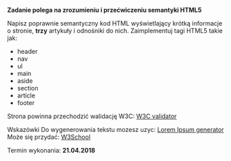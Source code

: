 **Zadanie polega na zrozumieniu i przećwiczeniu semantyki HTML5**

Napisz poprawnie semantyczny kod HTML wyświetlający krótką informacje o stronie, **trzy** artykuły i odnośniki do nich. Zaimplementuj tagi HTML5 takie jak:
        
* header
* nav
* ul
* main
* aside
* section
* article
* footer
                 
Strona powinna przechodzić walidację W3C: [W3C validator](https://validator.w3.org/W3C)
                 
Wskazówki
Do wygenerowania tekstu mozesz uzyc: [Lorem Ipsum generator](http://pl.lipsum.com/) 
Może się przydać: [W3School](https://www.w3schools.com/html/html5_new_elements.asp) 

Termin wykonania: **21.04.2018**